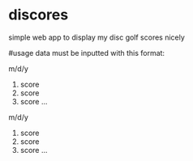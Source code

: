 # discores
simple web app to display my disc golf scores nicely

#usage
data must be inputted with this format:

m/d/y
1. score
2. score
3. score
...

m/d/y
1. score
2. score
3. score 
...
